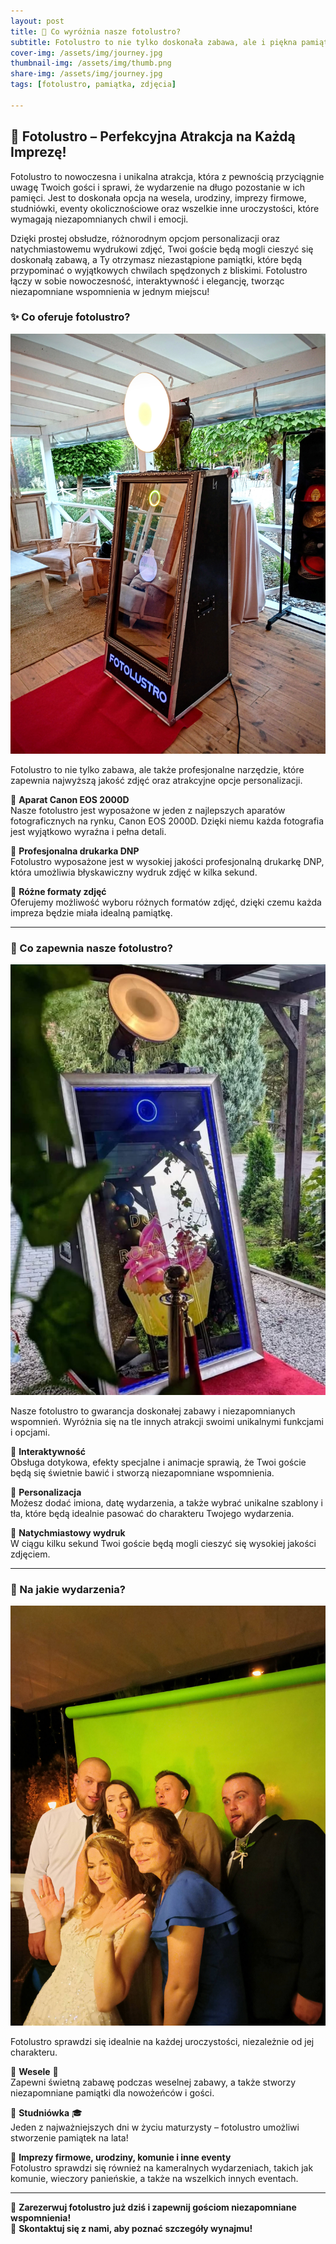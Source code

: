 ```yaml
---
layout: post
title: 🎉 Co wyróżnia nasze fotolustro?  
subtitle: Fotolustro to nie tylko doskonała zabawa, ale i piękna pamiątka – zdjęcia gotowe w kilka sekund! 🎊  
cover-img: /assets/img/journey.jpg
thumbnail-img: /assets/img/thumb.png
share-img: /assets/img/journey.jpg
tags: [fotolustro, pamiątka, zdjęcia]

---
```

## 📸 Fotolustro – Perfekcyjna Atrakcja na Każdą Imprezę!

Fotolustro to nowoczesna i unikalna atrakcja, która z pewnością przyciągnie uwagę Twoich gości i sprawi, że wydarzenie na długo pozostanie w ich pamięci. Jest to doskonała opcja na wesela, urodziny, imprezy firmowe, studniówki, eventy okolicznościowe oraz wszelkie inne uroczystości, które wymagają niezapomnianych chwil i emocji.

Dzięki prostej obsłudze, różnorodnym opcjom personalizacji oraz natychmiastowemu wydrukowi zdjęć, Twoi goście będą mogli cieszyć się doskonałą zabawą, a Ty otrzymasz niezastąpione pamiątki, które będą przypominać o wyjątkowych chwilach spędzonych z bliskimi. Fotolustro łączy w sobie nowoczesność, interaktywność i elegancję, tworząc niezapomniane wspomnienia w jednym miejscu!

### ✨ Co oferuje fotolustro?  
![Fotolustro – Co oferuje](/assets/img/plik2.jpg)  

Fotolustro to nie tylko zabawa, ale także profesjonalne narzędzie, które zapewnia najwyższą jakość zdjęć oraz atrakcyjne opcje personalizacji.  

📸 **Aparat Canon EOS 2000D**  
Nasze fotolustro jest wyposażone w jeden z najlepszych aparatów fotograficznych na rynku, Canon EOS 2000D. Dzięki niemu każda fotografia jest wyjątkowo wyraźna i pełna detali.  

📸 **Profesjonalna drukarka DNP**  
Fotolustro wyposażone jest w wysokiej jakości profesjonalną drukarkę DNP, która umożliwia błyskawiczny wydruk zdjęć w kilka sekund.  

📸 **Różne formaty zdjęć**  
Oferujemy możliwość wyboru różnych formatów zdjęć, dzięki czemu każda impreza będzie miała idealną pamiątkę.  

---

### 🎉 Co zapewnia nasze fotolustro?  
![Fotolustro – Co zapewnia](/assets/img/plik1.jpg)  

Nasze fotolustro to gwarancja doskonałej zabawy i niezapomnianych wspomnień. Wyróżnia się na tle innych atrakcji swoimi unikalnymi funkcjami i opcjami.  

📸 **Interaktywność**  
Obsługa dotykowa, efekty specjalne i animacje sprawią, że Twoi goście będą się świetnie bawić i stworzą niezapomniane wspomnienia.  

📸 **Personalizacja**  
Możesz dodać imiona, datę wydarzenia, a także wybrać unikalne szablony i tła, które będą idealnie pasować do charakteru Twojego wydarzenia.  

📸 **Natychmiastowy wydruk**  
W ciągu kilku sekund Twoi goście będą mogli cieszyć się wysokiej jakości zdjęciem.  

---

### 🎊 Na jakie wydarzenia?  
![Fotolustro – Wydarzenia](/assets/img/plik3.jpg)  

Fotolustro sprawdzi się idealnie na każdej uroczystości, niezależnie od jej charakteru.  

📸 **Wesele** 💍  
Zapewni świetną zabawę podczas weselnej zabawy, a także stworzy niezapomniane pamiątki dla nowożeńców i gości.  

📸 **Studniówka** 🎓  
Jeden z najważniejszych dni w życiu maturzysty – fotolustro umożliwi stworzenie pamiątek na lata!  

📸 **Imprezy firmowe, urodziny, komunie i inne eventy**  
Fotolustro sprawdzi się również na kameralnych wydarzeniach, takich jak komunie, wieczory panieńskie, a także na wszelkich innych eventach.  

---

📅 **Zarezerwuj fotolustro już dziś i zapewnij gościom niezapomniane wspomnienia!**  
📩 **Skontaktuj się z nami, aby poznać szczegóły wynajmu!**  
